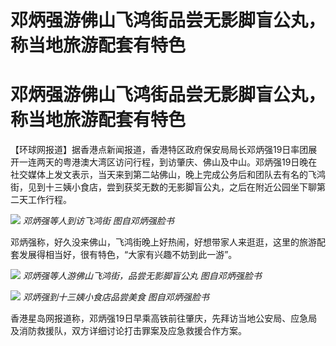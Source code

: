 # 邓炳强游佛山飞鸿街品尝无影脚盲公丸，称当地旅游配套有特色

# 邓炳强游佛山飞鸿街品尝无影脚盲公丸，称当地旅游配套有特色

【环球网报道】据香港点新闻报道，香港特区政府保安局局长邓炳强19日率团展开一连两天的粤港澳大湾区访问行程，到访肇庆、佛山及中山。邓炳强19日晚在社交媒体上发文表示，当天来到第二站佛山，晚上完成公务后和团队去有名的飞鸿街，见到十三姨小食店，尝到获奖无数的无影脚盲公丸，之后在附近公园坐下聊第二天工作行程。

![](https://inews.gtimg.com/om_bt/OQ8ZNgBI4VO29hCRfGQpEvELyATaMnbCpsko2T-ULT_oIAA/1000)
_邓炳强等人到访飞鸿街 图自邓炳强脸书_

邓炳强称，好久没来佛山，飞鸿街晚上好热闹，好想带家人来逛逛，这里的旅游配套发展得相当好，很有特色，“大家有兴趣不妨到此一游”。

![](https://inews.gtimg.com/om_bt/OFGkCKLoW_SE1HX9_XBsOKqSICdXSiHZDe4BOVKrfpyTkAA/1000)
_邓炳强等人游佛山飞鸿街，品尝无影脚盲公丸 图自邓炳强脸书_

![](https://inews.gtimg.com/om_bt/O4DRmWdxkFKjDtir9987Beng6igG7b9T7zlxc9qAJQvEEAA/1000)
_邓炳强到十三姨小食店品尝美食 图自邓炳强脸书_

香港星岛网报道称，邓炳强19日早乘高铁前往肇庆，先拜访当地公安局、应急局及消防救援队，双方详细讨论打击罪案及应急救援合作方案。

